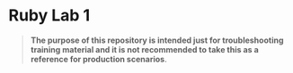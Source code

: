 # Ruby Lab 1

> **The purpose of this repository is intended just for troubleshooting training material and it is not recommended to take this as a reference for production scenarios**.

